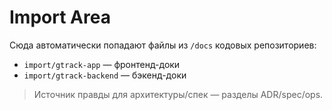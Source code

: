 # Import Area

Сюда автоматически попадают файлы из `/docs` кодовых репозиториев:
- `import/gtrack-app` — фронтенд-доки
- `import/gtrack-backend` — бэкенд-доки

> Источник правды для архитектуры/спек — разделы ADR/spec/ops.

